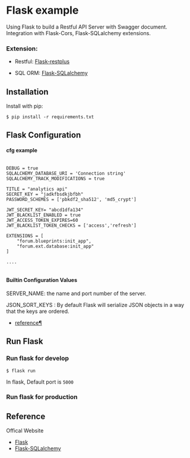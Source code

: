 # Flask example

Using Flask to build a Restful API Server with Swagger document.
Integration with Flask-Cors, Flask-SQLalchemy extensions.

### Extension:

- Restful: [Flask-restplus](http://flask-restplus.readthedocs.io/en/stable/)

- SQL ORM: [Flask-SQLalchemy](http://flask-sqlalchemy.pocoo.org/2.1/)

## Installation

Install with pip:

```
$ pip install -r requirements.txt
```

## Flask Configuration

#### cfg example

```

DEBUG = true
SQLALCHEMY_DATABASE_URI = 'Connection string'
SQLALCHEMY_TRACK_MODIFICATIONS = true

TITLE = "analytics api"
SECRET_KEY = "jadkfbsdkjbfbh"
PASSWORD_SCHEMES = ['pbkdf2_sha512', 'md5_crypt']

JWT_SECRET_KEY= "abcd1dfa134"
JWT_BLACKLIST_ENABLED = true
JWT_ACCESS_TOKEN_EXPIRES=60
JWT_BLACKLIST_TOKEN_CHECKS = ['access','refresh']

EXTENSIONS = [
    "forum.blueprints:init_app",
    "forum.ext.database:init_app"
]

....


```

#### Builtin Configuration Values

SERVER_NAME: the name and port number of the server.

JSON_SORT_KEYS : By default Flask will serialize JSON objects in a way that the keys are ordered.

- [reference¶](http://flask.pocoo.org/docs/0.12/config/)

## Run Flask

### Run flask for develop

```
$ flask run
```

In flask, Default port is `5000`

### Run flask for production

## Reference

Offical Website

- [Flask](http://flask.pocoo.org/)
- [Flask-SQLalchemy](http://flask-sqlalchemy.pocoo.org/2.1/)
